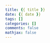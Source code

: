 ```yaml
---
title: {{ title }}
date: {{ date }}
tags: []
categories: []
comments: false
mathjax: false
---
```


<!-- more -->
